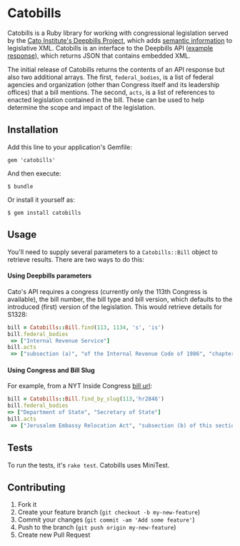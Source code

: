 # Catobills

Catobills is a Ruby library for working with congressional legislation served by the [Cato Institute's Deepbills Project](http://www.cato.org/resources/data), which adds [semantic information](http://namespaces.cato.org/catoxml/) to legislative XML. Catobills is an interface to the Deepbills API ([example response](http://deepbills.cato.org/api/1/bill?congress=113&billnumber=499&billtype=s&billversion=is)), which returns JSON that contains embedded XML.

The initial release of Catobills returns the contents of an API response but also two additional arrays. The first, `federal_bodies`, is a list of federal agencies and organization (other than Congress itself and its leadership offices) that a bill mentions. The second, `acts`, is a list of references to enacted legislation contained in the bill. These can be used to help determine the scope and impact of the legislation.

## Installation

Add this line to your application's Gemfile:

    gem 'catobills'

And then execute:

    $ bundle

Or install it yourself as:

    $ gem install catobills

## Usage

You'll need to supply several parameters to a `Catobills::Bill` object to retrieve results. There are two ways to do this:

#### Using Deepbills parameters

Cato's API requires a congress (currently only the 113th Congress is available), the bill number, the bill type and bill version, which defaults to the introduced (first) version of the legislation. This would retrieve details for S1328:

```ruby
bill = Catobills::Bill.find(113, 1134, 's', 'is')
bill.federal_bodies
 => ["Internal Revenue Service"]
bill.acts
 => ["subsection (a)", "of the Internal Revenue Code of 1986", "chapter 77 of such Code"]
```

#### Using Congress and Bill Slug

For example, from a NYT Inside Congress [bill url](http://politics.nytimes.com/congress/bills/113/hr391):

```ruby
bill = Catobills::Bill.find_by_slug(113,'hr2846')
bill.federal_bodies
=> ["Department of State", "Secretary of State"]
bill.acts
 => ["Jerusalem Embassy Relocation Act", "subsection (b) of this section", "section 7 of the Jerusalem Embassy Act of 1995", "subsection (a)"]
```

## Tests

To run the tests, it's `rake test`. Catobills uses MiniTest.

## Contributing

1. Fork it
2. Create your feature branch (`git checkout -b my-new-feature`)
3. Commit your changes (`git commit -am 'Add some feature'`)
4. Push to the branch (`git push origin my-new-feature`)
5. Create new Pull Request
